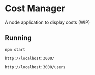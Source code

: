 # Cost Manager

A node application to display costs (WIP)

## Running

`npm start`

`http://localhost:3000/`

`http://localhost:3000/users`


